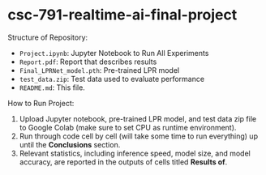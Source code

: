 # csc-791-realtime-ai-final-project

Structure of Repository:

* `Project.ipynb`: Jupyter Notebook to Run All Experiments
* `Report.pdf`: Report that describes results
* `Final_LPRNet_model.pth`: Pre-trained LPR model
* `test_data.zip`: Test data used to evaluate performance
* `README.md`: This file.

How to Run Project:

1. Upload Jupyter notebook, pre-trained LPR model, and test data zip file to Google Colab (make sure to set CPU as runtime environment).
2. Run through code cell by cell (will take some time to run everything) up until the **Conclusions** section.
3. Relevant statistics, including inference speed, model size, and model accuracy, are reported in the outputs of cells titled **Results of**.
